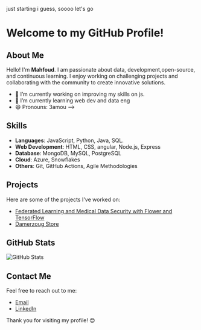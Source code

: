
just starting i guess, soooo let's go

# Welcome to my GitHub Profile!

## About Me
Hello! I'm **Mahfoud**. I am passionate about data, development,open-source, and continuous learning. I enjoy working on challenging projects and collaborating with the community to create innovative solutions.

- 🔭 I’m currently working on improving my skills on js.
- 🌱 I’m currently learning web dev and data eng
- 😄 Pronouns: 3amou
-->

## Skills
- **Languages**: JavaScript, Python, Java, SQL.
- **Web Development**: HTML, CSS, angular, Node.js, Express
- **Database**: MongoDB, MySQL, PostgreSQL
- **Cloud**: Azure, Snowflakes
- **Others**: Git, GitHub Actions, Agile Methodologies

## Projects
Here are some of the projects I've worked on:
- [Federated Learning and Medical Data Security with Flower and TensorFlow](https://github.com/wonmaster/FLower-yalah)
- [Damerzoug Store](https://github.com/wonmaster/daMerzougStore)

## GitHub Stats
![GitHub Stats](https://github-readme-stats.vercel.app/api?username=wonmaster&show_icons=true&theme=radical)

## Contact Me
Feel free to reach out to me:
- [Email](mailto:mahfoud.merzoug@protonmail.com)
- [LinkedIn](https://www.linkedin.com/in/mahfoud-merzoug)


Thank you for visiting my profile! 😊


